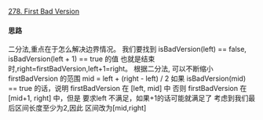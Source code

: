 [278. First Bad Version](https://leetcode.com/problems/first-bad-version/)

#### 思路
二分法,重点在于怎么解决边界情况。
我们要找到 isBadVersion(left) == false, isBadVersion(left + 1) == true 的值
也就是结束时,right=firstBadVersion,left+1=right。
根据二分法, 可以不断缩小 firstBadVersion 的范围
mid = left + (right - left) / 2
如果 isBadVersion(mid) == true 的话，说明 firstBadVersion 在 [left, mid] 中
否则 firstBadVersion 在 [mid+1, right] 中，但是 要求left 不满足，如果+1的话可能就满足了
考虑到我们最后区间长度至少为2,因此 区间改为[mid,right]